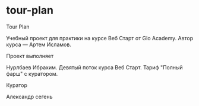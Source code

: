 # tour-plan


Tour Plan

Учебный проект для практики на курсе Веб Старт от Glo Academy. Автор курса — Артем Исламов.





Проект выполняет

Нурлбаев Ибрахим. Девятый поток курса Веб Старт. Тариф "Полный фарш" с куратором.





Куратор

Александр сегень
